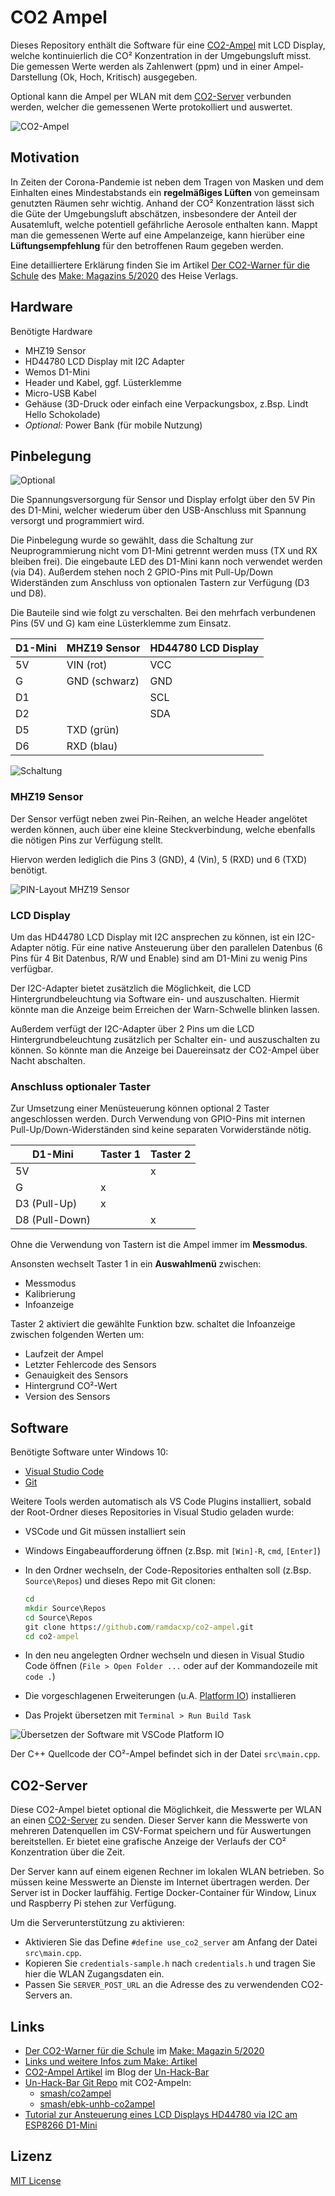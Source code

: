# CO2 Ampel

Dieses Repository enthält die Software für eine [CO2-Ampel](https://github.com/ramdacxp/co2-ampel) mit LCD Display, welche kontinuierlich die CO² Konzentration in der Umgebungsluft misst.
Die gemessen Werte werden als Zahlenwert (ppm) und in einer Ampel-Darstellung (Ok, Hoch, Kritisch) ausgegeben.

Optional kann die Ampel per WLAN mit dem [CO2-Server](https://github.com/ramdacxp/co2-server) verbunden werden, welcher die gemessenen Werte protokolliert und auswertet.

![CO2-Ampel](images/ampel.png)

## Motivation

In Zeiten der Corona-Pandemie ist neben dem Tragen von Masken und dem Einhalten eines Mindestabstands ein **regelmäßiges Lüften** von gemeinsam genutzten Räumen sehr wichtig.
Anhand der CO² Konzentration lässt sich die Güte der Umgebungsluft abschätzen, insbesondere der Anteil der Ausatemluft, welche potentiell gefährliche Aerosole enthalten kann.
Mappt man die gemessenen Werte auf eine Ampelanzeige, kann hierüber eine **Lüftungsempfehlung** für den betroffenen Raum gegeben werden.

Eine detailliertere Erklärung finden Sie im Artikel [Der CO2-Warner für die Schule](https://www.heise.de/select/make/2020/5/2022015381334973804)
des [Make: Magazins 5/2020](https://www.heise.de/select/make/2020/5) des Heise Verlags.

## Hardware

Benötigte Hardware

* MHZ19 Sensor
* HD44780 LCD Display mit I2C Adapter
* Wemos D1-Mini
* Header und Kabel, ggf. Lüsterklemme
* Micro-USB Kabel
* Gehäuse (3D-Druck oder einfach eine Verpackungsbox, z.Bsp. Lindt Hello Schokolade)
* *Optional:* Power Bank (für mobile Nutzung)

## Pinbelegung

![Optional](images/prototype.png)

Die Spannungsversorgung für Sensor und Display erfolgt über den 5V Pin des D1-Mini, welcher wiederum über den USB-Anschluss mit Spannung versorgt und programmiert wird.

Die Pinbelegung wurde so gewählt, dass die Schaltung zur Neuprogrammierung nicht vom D1-Mini getrennt werden muss (TX und RX bleiben frei). Die eingebaute LED des D1-Mini kann noch verwendet werden (via D4). Außerdem stehen noch 2 GPIO-Pins mit Pull-Up/Down Widerständen zum Anschluss von optionalen Tastern zur Verfügung (D3 und D8).

Die Bauteile sind wie folgt zu verschalten.
Bei den mehrfach verbundenen Pins (5V und G) kam eine Lüsterklemme zum Einsatz.

| D1-Mini | MHZ19 Sensor  | HD44780 LCD Display |
|---------|---------------|---------------------|
| 5V      | VIN (rot)     | VCC                 |
| G       | GND (schwarz) | GND                 |
| D1      |               | SCL                 |
| D2      |               | SDA                 |
| D5      | TXD (grün)    |                     |
| D6      | RXD (blau)    |                     |

![Schaltung](images/routing.png)

### MHZ19 Sensor

Der Sensor verfügt neben zwei Pin-Reihen, an welche Header angelötet werden können, auch über eine kleine Steckverbindung, welche ebenfalls die nötigen Pins zur Verfügung stellt.

Hiervon werden lediglich die Pins 3 (GND), 4 (Vin), 5 (RXD) und 6 (TXD) benötigt.

![PIN-Layout MHZ19 Sensor](images/sensor-pins.png)

### LCD Display

Um das HD44780 LCD Display mit I2C ansprechen zu können, ist ein I2C-Adapter nötig. Für eine native Ansteuerung über den parallelen Datenbus (6 Pins für 4 Bit Datenbus, R/W und Enable) sind am D1-Mini zu wenig Pins verfügbar.

Der I2C-Adapter bietet zusätzlich die Möglichkeit, die LCD Hintergrundbeleuchtung via Software ein- und auszuschalten. Hiermit könnte man die Anzeige beim Erreichen der Warn-Schwelle blinken lassen.

Außerdem verfügt der I2C-Adapter über 2 Pins um die LCD Hintergrundbeleuchtung zusätzlich per Schalter ein- und auszuschalten zu können. So könnte man die Anzeige bei Dauereinsatz der CO2-Ampel über Nacht abschalten.

### Anschluss optionaler Taster

Zur Umsetzung einer Menüsteuerung können optional 2 Taster angeschlossen werden.
Durch Verwendung von GPIO-Pins mit internen Pull-Up/Down-Widerständen sind keine separaten Vorwiderstände nötig.

| D1-Mini        | Taster 1 | Taster 2 |
|----------------|----------|----------|
| 5V             |          | x        |
| G              | x        |          |
| D3 (Pull-Up)   | x        |          |
| D8 (Pull-Down) |          | x        |

Ohne die Verwendung von Tastern ist die Ampel immer im **Messmodus**.

Ansonsten wechselt Taster 1 in ein **Auswahlmenü** zwischen:

* Messmodus
* Kalibrierung
* Infoanzeige

Taster 2 aktiviert die gewählte Funktion bzw. schaltet die Infoanzeige zwischen
folgenden Werten um:

* Laufzeit der Ampel
* Letzter Fehlercode des Sensors
* Genauigkeit des Sensors
* Hintergrund CO²-Wert
* Version des Sensors

## Software

Benötigte Software unter Windows 10:

* [Visual Studio Code](https://code.visualstudio.com/)
* [Git](https://git-scm.com/downloads)

Weitere Tools werden automatisch als VS Code Plugins installiert, sobald der Root-Ordner dieses Repositories in Visual Studio geladen wurde:

* VSCode und Git müssen installiert sein
* Windows Eingabeaufforderung öffnen (z.Bsp. mit `[Win]-R`, `cmd`, `[Enter]`)
* In den Ordner wechseln, der Code-Repositories enthalten soll (z.Bsp. `Source\Repos`) und dieses Repo mit Git clonen:

  ```cmd
  cd 
  mkdir Source\Repos
  cd Source\Repos
  git clone https://github.com/ramdacxp/co2-ampel.git
  cd co2-ampel
  ```

* In den neu angelegten Ordner wechseln und diesen in Visual Studio Code öffnen (`File > Open Folder ...` oder auf der Kommandozeile mit `code .`)
* Die vorgeschlagenen Erweiterungen (u.A. [Platform IO](https://marketplace.visualstudio.com/items?itemName=platformio.platformio-ide)) installieren
* Das Projekt übersetzen mit `Terminal > Run Build Task`

![Übersetzen der Software mit VSCode Platform IO](images/vscode.png)

Der C++ Quellcode der CO²-Ampel befindet sich in der Datei `src\main.cpp`.

## CO2-Server

Diese CO2-Ampel bietet optional die Möglichkeit, die Messwerte per WLAN an einen [CO2-Server](https://github.com/ramdacxp/co2-server) zu senden. Dieser Server kann die Messwerte von mehreren Datenquellen im CSV-Format speichern und für Auswertungen bereitstellen. Er bietet eine grafische Anzeige der Verlaufs der CO² Konzentration über die Zeit.

Der Server kann auf einem eigenen Rechner im lokalen WLAN betrieben. So müssen keine Messwerte an Dienste im Internet übertragen werden. Der Server ist in Docker lauffähig. Fertige Docker-Container für Window, Linux und Raspberry Pi stehen zur Verfügung.

Um die Serverunterstützung zu aktivieren:

* Aktivieren Sie das Define `#define use_co2_server` am Anfang der Datei `src\main.cpp`.
* Kopieren Sie `credentials-sample.h` nach `credentials.h` und tragen Sie hier die WLAN Zugangsdaten ein.
* Passen Sie `SERVER_POST_URL` an die Adresse des zu verwendenden CO2-Servers an.

## Links

* [Der CO2-Warner für die Schule](https://www.heise.de/select/make/2020/5/2022015381334973804) im [Make: Magazin 5/2020](https://www.heise.de/select/make/2020/5)
* [Links und weitere Infos zum Make: Artikel](https://www.heise.de/select/make/2020/5/softlinks/xyrg?wt_mc=pred.red.make.make052020.010.softlink.softlink)
* [CO2-Ampel Artikel](https://www.un-hack-bar.de/2021/01/02/neues-jahr-neue-runde-co2ampel/) im Blog der [Un-Hack-Bar](https://www.un-hack-bar.de/)
* [Un-Hack-Bar Git Repo](https://git.unhb.de) mit CO2-Ampeln:
  * [smash/co2ampel](https://git.unhb.de/smash/co2ampel)
  * [smash/ebk-unhb-co2ampel](https://git.unhb.de/smash/ebk-unhb-co2ampel)
* [Tutorial zur Ansteuerung eines LCD Displays HD44780 via I2C am ESP8266 D1-Mini](https://makesmart.net/lcd-display-hd44780-i2c-esp8266-d1-mini-tutorial/)

## Lizenz

[MIT License](LICENSE)
